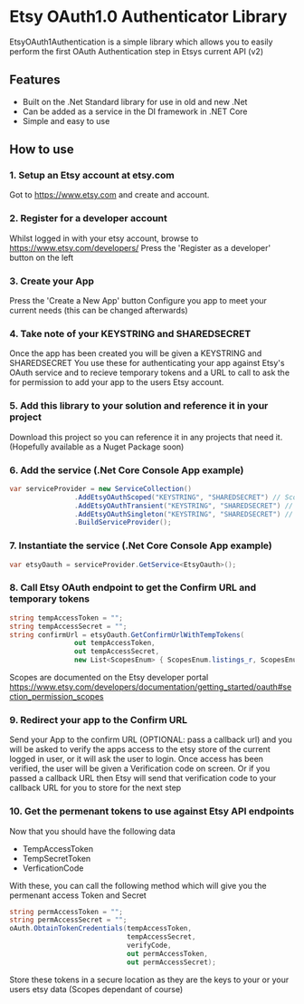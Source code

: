 # Etsy OAuth1.0 Authenticator Library

EtsyOAuth1Authentication is a simple library which allows you to easily perform the first OAuth Authentication step in Etsys current API (v2)

## Features
- Built on the .Net Standard library for use in old and new .Net
- Can be added as a service in the DI framework in .NET Core
- Simple and easy to use

## How to use

### 1. Setup an Etsy account at etsy.com
Got to https://www.etsy.com and create and account.

### 2. Register for a developer account
Whilst logged in with your etsy account, browse to https://www.etsy.com/developers/
Press the 'Register as a developer' button on the left

### 3. Create your App
Press the 'Create a New App' button
Configure you app to meet your current needs (this can be changed afterwards)

### 4. Take note of your KEYSTRING and SHAREDSECRET
Once the app has been created you will be given a KEYSTRING and SHAREDSECRET
You use these  for authenticating your app against Etsy's OAuth service and to recieve temporary tokens and a URL to call to ask the for permission to add your app to the users Etsy account.

### 5. Add this library to your solution and reference it in your project
Download this project so you can reference it in any projects that need it.
(Hopefully available as a Nuget Package soon)

### 6. Add the service (.Net Core Console App example)
```c#
var serviceProvider = new ServiceCollection()
                .AddEtsyOAuthScoped("KEYSTRING", "SHAREDSECRET") // Scoped version
                .AddEtsyOAuthTransient("KEYSTRING", "SHAREDSECRET") // Transient version
                .AddEtsyOAuthSingleton("KEYSTRING", "SHAREDSECRET") // Singleton version
                .BuildServiceProvider();
```

### 7. Instantiate the service (.Net Core Console App example)
```c#
var etsyOauth = serviceProvider.GetService<EtsyOauth>();
```

### 8. Call Etsy OAuth endpoint to get the Confirm URL and temporary tokens
```c#
string tempAccessToken = "";
string tempAccessSecret = "";
string confirmUrl = etsyOauth.GetConfirmUrlWithTempTokens(
                out tempAccessToken,
                out tempAccessSecret,
                new List<ScopesEnum> { ScopesEnum.listings_r, ScopesEnum.transactions_r }, "CALLBACKURL(OPTIONAL)");
```
Scopes are documented on the Etsy developer portal
https://www.etsy.com/developers/documentation/getting_started/oauth#section_permission_scopes

### 9. Redirect your app to the Confirm URL
Send your App to the confirm URL (OPTIONAL: pass a callback url) and you will be asked to verify the apps access to the etsy store of the current logged in user, or it will ask the user to login.
Once access has been verified, the user will be given a Verification code on screen. Or if you passed a callback URL then Etsy will send that verification code to your callback URL for you to store for the next step

### 10. Get the permenant tokens to use against Etsy API endpoints
Now that you should have the following data
- TempAccessToken
- TempSecretToken
- VerficationCode

With these, you can call the following method which will give you the permenant access Token and Secret
```c#
string permAccessToken = "";
string permAccessSecret = "";
oAuth.ObtainTokenCredentials(tempAccessToken, 
                             tempAccessSecret,
                             verifyCode,
                             out permAccessToken,
                             out permAccessSecret);
```
Store these tokens in a secure location as they are the keys to your or your users etsy data (Scopes dependant of course)
